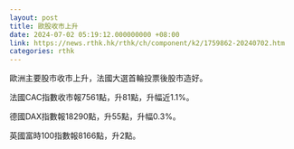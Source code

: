 ```yaml
---
layout: post
title: 歐股收市上升
date: 2024-07-02 05:19:12.000000000 +08:00
link: https://news.rthk.hk/rthk/ch/component/k2/1759862-20240702.htm
categories: rthk
---
```


歐洲主要股市收市上升，法國大選首輪投票後股市造好。

法國CAC指數收市報7561點，升81點，升幅近1.1%。

德國DAX指數報18290點，升55點，升幅0.3%。

英國富時100指數報8166點，升2點。
